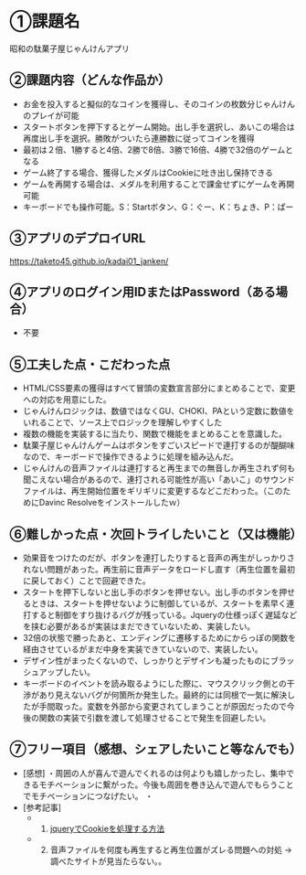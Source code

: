 # ①課題名
昭和の駄菓子屋じゃんけんアプリ

## ②課題内容（どんな作品か）
- お金を投入すると擬似的なコインを獲得し、そのコインの枚数分じゃんけんのプレイが可能
- スタートボタンを押下するとゲーム開始。出し手を選択し、あいこの場合は再度出し手を選択。勝敗がついたら連勝数に従ってコインを獲得
- 最初は２倍、1勝すると4倍、2勝で8倍、3勝で16倍、4勝で32倍のゲームとなる
- ゲーム終了する場合、獲得したメダルはCookieに吐き出し保持できる
- ゲームを再開する場合は、メダルを利用することで課金せずにゲームを再開可能
- キーボードでも操作可能。S：Startボタン、G：ぐー、K：ちょき、P：ぱー

## ③アプリのデプロイURL
https://taketo45.github.io/kadai01_janken/

## ④アプリのログイン用IDまたはPassword（ある場合）
- 不要

## ⑤工夫した点・こだわった点
- HTML/CSS要素の獲得はすべて冒頭の変数宣言部分にまとめることで、変更への対応を用意にした。
- じゃんけんロジックは、数値ではなくGU、CHOKI、PAという定数に数値をいれることで、ソース上でロジックを理解しやすくした
- 複数の機能を実装するに当たり、関数で機能をまとめることを意識した。
- 駄菓子屋じゃんけんゲームはボタンをすごいスピードで連打するのが醍醐味なので、キーボードで操作できるように処理を組み込んだ。
- じゃんけんの音声ファイルは連打すると再生までの無音しか再生されず何も聞こえない場合があるので、連打される可能性が高い「あいこ」のサウンドファイルは、再生開始位置をギリギリに変更するなどこだわった。（このためにDavinc Resolveをインストールしたｗ）

## ⑥難しかった点・次回トライしたいこと（又は機能）
- 効果音をつけたのだが、ボタンを連打したりすると音声の再生がしっかりされない問題があった。再生前に音声データをロードし直す（再生位置を最初に戻しておく）ことで回避できた。
- スタートを押下しないと出し手のボタンを押せない。出し手のボタンを押せるときは、スタートを押せないように制御しているが、スタートを素早く連打すると制御をすり抜けるバグが残っている。Jqueryの仕様っぽく遅延などを挟む必要があるが実装はまだできていないため、実装したい。
- 32倍の状態で勝ったあと、エンディングに遷移するためにからっぽの関数を経由させているがまだ中身を実装できていないので、実装したい。
- デザイン性がまったくないので、しっかりとデザインも凝ったものにブラッシュアップしたい。
- キーボードのイベントを読み取るようにした際に、マウスクリック側との干渉があり見えないバグが何箇所か発生した。最終的には同根で一気に解決したが手間取った。変数を外部から変更されてしまうことが原因だったので今後の関数の実装で引数を渡して処理させることで発生を回避したい。

## ⑦フリー項目（感想、シェアしたいこと等なんでも）
- [感想]
 ・周囲の人が喜んで遊んでくれるのは何よりも嬉しかったし、集中できるモチベーションに繋がった。今後も周囲を巻き込んで遊んでもらうことでモチベーションにつなげたい。
 ・
- [参考記事]
  - 1. [jqueryでCookieを処理する方法](https://cruw.co.jp/blog/cookie-access/)
  - 2. 音声ファイルを何度も再生すると再生位置がズレる問題への対処 → 調べたサイトが見当たらない。。